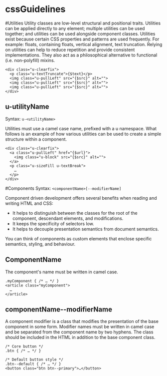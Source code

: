 # cssGuidelines
#Utilities
Utility classes are low-level structural and positional traits. Utilities can be applied directly to any element; multiple utilities can be used together; and utilities can be used alongside component classes.
Utilities exist because certain CSS properties and patterns are used frequently. For example: floats, containing floats, vertical alignment, text truncation. Relying on utilities can help to reduce repetition and provide consistent implementations. They also act as a philosophical alternative to functional (i.e. non-polyfill) mixins.
```
<div class="u-clearfix">
  <p class="u-textTruncate">{$text}</p>
  <img class="u-pullLeft" src="{$src}" alt="">
  <img class="u-pullLeft" src="{$src}" alt="">
  <img class="u-pullLeft" src="{$src}" alt="">
</div>
```

## u-utilityName
Syntax: `u-<utilityName>`

Utilities must use a camel case name, prefixed with a u namespace. What follows is an example of how various utilities can be used to create a simple structure within a component.

```
<div class="u-clearfix">
  <a class="u-pullLeft" href="{$url}">
    <img class="u-block" src="{$src}" alt="">
  </a>
  <p class="u-sizeFill u-textBreak">
    …
  </p>
</div>
```


#Components
Syntax: `<componentName>[--modifierName]`

Component driven development offers several benefits when reading and writing HTML and CSS:
* It helps to distinguish between the classes for the root of the component, descendant elements, and modifications.
* It keeps the specificity of selectors low.
* It helps to decouple presentation semantics from document semantics.

You can think of components as custom elements that enclose specific semantics, styling, and behaviour.

## ComponentName
The component's name must be written in camel case.
```
.myComponent { /* … */ }
<article class="myComponent">
  …
</article>
```

## componentName--modifierName
A component modifier is a class that modifies the presentation of the base component in some form. Modifier names must be written in camel case and be separated from the component name by two hyphens. The class should be included in the HTML in addition to the base component class.

```
/* Core button */
.btn { /* … */ }
```

```
/* Default button style */
.btn--default { /* … */ }
<button class="btn btn--primary">…</button>
```
